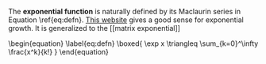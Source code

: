 The **exponential function** is naturally defined by its Maclaurin series in Equation \ref{eq:defn}. [This website](https://setosa.io/ev/exponentiation/) gives a good sense for exponential growth. It is generalized to the [[matrix exponential]]

\begin{equation}
\label{eq:defn}
\boxed{
\exp x \triangleq \sum_{k=0}^\infty \frac{x^k}{k!}
}
\end{equation}


